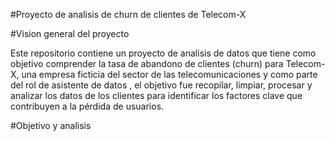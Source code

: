 #Proyecto de analisis de churn de clientes de Telecom-X


#Vision  general del proyecto 

Este repositorio contiene un proyecto de analisis de datos que tiene como objetivo comprender la tasa de abandono de clientes (churn)
para Telecom-X, una empresa ficticia del sector de las telecomunicaciones y como parte del rol de asistente de datos , el objetivo fue recopilar, limpiar, procesar y analizar los datos de los clientes para identificar los factores clave que contribuyen a la pérdida de usuarios. 




#Objetivo y analisis 
